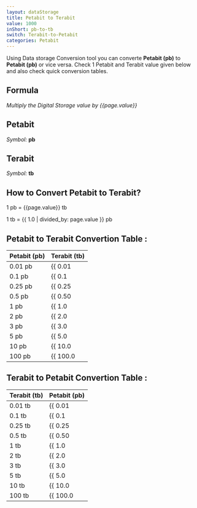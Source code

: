 ```yaml
---
layout: dataStorage
title: Petabit to Terabit
value: 1000
inShort: pb-to-tb
switch: Terabit-to-Petabit
categories: Petabit
---
```


Using Data storage Conversion tool you can converte **Petabit (pb)** to **Petabit (pb)** or vice versa. Check 1 Petabit and Terabit value given below and also check quick conversion tables.

## Formula
*Multiply the Digital Storage value by {{page.value}}*

## Petabit
*Symbol:* **pb**

## Terabit
*Symbol:* **tb**

## How to Convert Petabit to Terabit?

1 pb = {{page.value}} tb

1 tb = {{ 1.0 | divided_by: page.value }} pb


## Petabit to Terabit Convertion Table :

| Petabit (pb) | Terabit (tb) |
| ---- | ---- |
| 0.01 pb | {{ 0.01 | times: page.value | round: 12 }} tb |
| 0.1 pb | {{ 0.1 | times: page.value | round: 12 }} tb |
| 0.25 pb | {{ 0.25 | times: page.value | round: 12 }} tb |
| 0.5 pb | {{ 0.50 | times: page.value | round: 12 }} tb |
| 1 pb | {{ 1.0 | times: page.value | round: 12 }} tb |
| 2 pb | {{ 2.0 | times: page.value | round: 12 }} tb |
| 3 pb | {{ 3.0 | times: page.value | round: 12 }} tb |
| 5 pb | {{ 5.0 | times: page.value | round: 12 }} tb |
| 10 pb | {{ 10.0 | times: page.value | round: 12 }} tb |
| 100 pb | {{ 100.0 | times: page.value | round: 12 }} tb |

## Terabit to Petabit Convertion Table :

| Terabit (tb) | Petabit (pb) |
| ---- | ---- |
| 0.01 tb | {{ 0.01 | divided_by: page.value | round: 12 }} pb |
| 0.1 tb | {{ 0.1 | divided_by: page.value | round: 12 }} pb |
| 0.25 tb | {{ 0.25 | divided_by: page.value | round: 12 }} pb |
| 0.5 tb | {{ 0.50 | divided_by: page.value | round: 12 }} pb |
| 1 tb | {{ 1.0 | divided_by: page.value | round: 12 }} pb |
| 2 tb | {{ 2.0 | divided_by: page.value | round: 12 }} pb |
| 3 tb | {{ 3.0 | divided_by: page.value | round: 12 }} pb |
| 5 tb | {{ 5.0 | divided_by: page.value | round: 12 }} pb |
| 10 tb | {{ 10.0 | divided_by: page.value | round: 12 }} pb |
| 100 tb | {{ 100.0 | divided_by: page.value | round: 12 }} pb |


<script>
document.getElementById('selectInput')[18].selected = true
document.getElementById('selectOutput')[14].selected = true
</script>
